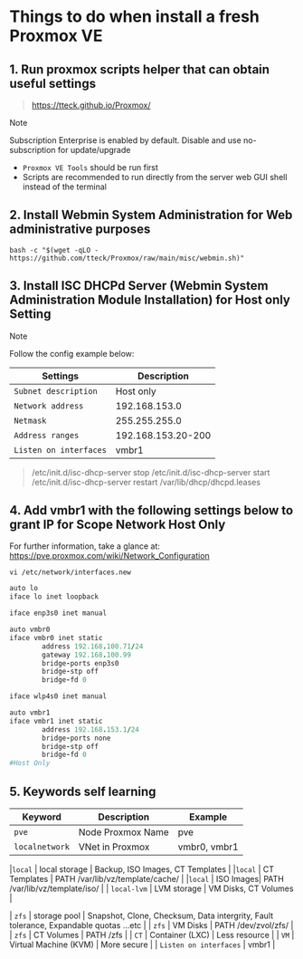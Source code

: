 
# Things to do when install a fresh Proxmox VE 

## 1. Run proxmox scripts helper that can obtain useful settings
> https://tteck.github.io/Proxmox/

> [!NOTE]  
> Subscription Enterprise is enabled by default. Disable and use no-subscription for update/upgrade

 + `Proxmox VE Tools` should be run first
 + Scripts are recommended to run directly from the server web GUI shell instead of the terminal

## 2. Install Webmin System Administration for Web administrative purposes
`bash -c "$(wget -qLO - https://github.com/tteck/Proxmox/raw/main/misc/webmin.sh)"`

## 3. Install ISC DHCPd Server (Webmin System Administration Module Installation) for Host only Setting
> [!NOTE]  
> Follow the config example below:

<!--
/etc/init.d/isc-dhcp-server stop
/etc/init.d/isc-dhcp-server start
/etc/init.d/isc-dhcp-server restart
/var/lib/dhcp/dhcpd.leases 
-->

| Settings | Description |
| --- | --- |
| `Subnet description` | Host only |
| `Network address` | 192.168.153.0 | 
|`Netmask` | 255.255.255.0 |
| `Address ranges` | 192.168.153.20-200 |
| `Listen on interfaces` | vmbr1 |

> /etc/init.d/isc-dhcp-server stop
/etc/init.d/isc-dhcp-server start
/etc/init.d/isc-dhcp-server restart
/var/lib/dhcp/dhcpd.leases
## 4. Add vmbr1 with the following settings below to grant IP for Scope Network Host Only
For further information, take a glance at:
https://pve.proxmox.com/wiki/Network_Configuration

`vi /etc/network/interfaces.new`
```ruby
auto lo
iface lo inet loopback

iface enp3s0 inet manual

auto vmbr0
iface vmbr0 inet static
        address 192.168.100.71/24
        gateway 192.168.100.99
        bridge-ports enp3s0
        bridge-stp off
        bridge-fd 0

iface wlp4s0 inet manual

auto vmbr1
iface vmbr1 inet static
        address 192.168.153.1/24
        bridge-ports none
        bridge-stp off
        bridge-fd 0
#Host Only
```

## 5. Keywords self learning
| Keyword | Description | Example | 
| --- | --- | --- |
| `pve` | Node Proxmox Name | pve |
| `localnetwork` | VNet in Proxmox | vmbr0, vmbr1 |
<!--
find / -name "debian-12-standard*"
/var/lib/vz/template/cache/debian-12-standard_12.0-1_amd64.tar.zst
-->
|`local` | local storage | Backup, ISO Images, CT Templates |
|`local` | CT Templates | PATH /var/lib/vz/template/cache/ |
|`local` | ISO Images| PATH /var/lib/vz/template/iso/ |
| `local-lvm` | LVM storage | VM Disks, CT Volumes |
<!--
find / -name "subvol*"
/zfs/subvol-100-disk-0
-->
| `zfs` | storage pool | Snapshot, Clone, Checksum, Data intergrity, Fault tolerance, Expandable quotas ...etc |
| `zfs` | VM Disks | PATH /dev/zvol/zfs/ | 
| `zfs` | CT Volumes | PATH /zfs | 
| `CT` | Container (LXC) | Less resource | 
| `VM` | Virtual Machine (KVM) | More secure |
| `Listen on interfaces` | vmbr1 |








